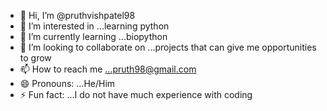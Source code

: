 - 👋 Hi, I’m @pruthvishpatel98
- 👀 I’m interested in ...learning python
- 🌱 I’m currently learning ...biopython
- 💞️ I’m looking to collaborate on ...projects that can give me opportunities to grow 
- 📫 How to reach me ...pruth98@gmail.com
- 😄 Pronouns: ...He/Him
- ⚡ Fun fact: ...I do not have much experience with coding

<!---
pruthvishpatel98/pruthvishpatel98 is a ✨ special ✨ repository because its `README.md` (this file) appears on your GitHub profile.
You can click the Preview link to take a look at your changes.
--->
